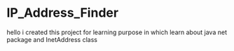  # IP_Address_Finder
 hello i created this project for learning purpose 
 in which learn about java net package and InetAddress class
 
 
